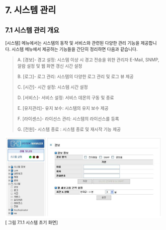 # 7. 시스템 관리

## 7.1 시스템 관리 개요

\[시스템\] 메뉴에서는 시스템의 동작 및 서비스와 관련된 다양한 관리 기능을 제공합니다. 시스템 메뉴에서 제공하는 기능들을 간단히 정리하면 다음과 같습니다.

> A. \[경보\]- 경고 설정: 시스템 이상 시 경고 전송을 위한 관리자 E-Mail, SNMP, 알람 설정 및 웹 화면 갱신 시간 설정
>
> B. \[로그\]- 로그 관리: 시스템의 다양한 로그 관리 및 로그 뷰 제공
>
> C. \[시간\]- 시간 설정: 시스템 시간 설정
>
> D. \[서비스\]- 서비스 설정: 서비스 데몬의 구동 및 종료
>
> E. \[유지관리\]- 유지 보수: 시스템의 유지 보수 제공
>
> F. \[라이센스\]- 라이선스 관리: 시스템의 라이선스를 등록
>
> G. \[전원\]- 시스템 종료 : 시스템 종료 및 재시작 기능 제공

![system\_intro.png](../.gitbook/assets/system_intro.png)  
 \[ 그림 7.1.1 시스템 초기 화면\]

